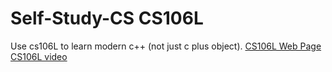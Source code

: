 # Self-Study-CS CS106L
Use cs106L to learn modern c++ (not just c plus object). 
[CS106L Web Page](http://web.stanford.edu/class/cs106l/)
[CS106L video](https://www.youtube.com/channel/UCSqr6y-eaQT_qZJVUm_4QxQ/playlists)
